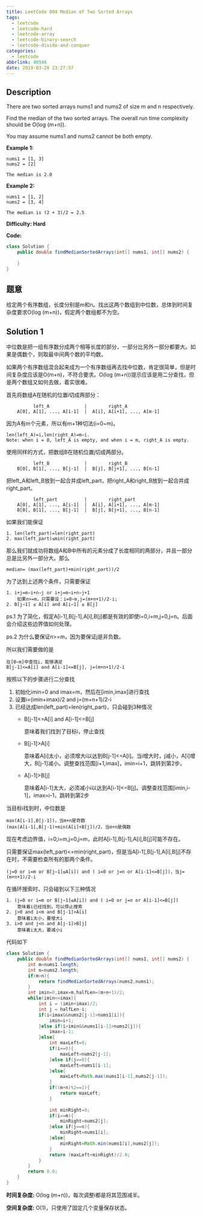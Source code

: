 ```yaml
---
title: LeetCode 004 Median of Two Sorted Arrays
tags:
  - leetcode
  - leetcode-hard
  - leetcode-array
  - leetcode-binary-search
  - leetcode-divide-and-conquer
categories:
  - leetcode
abbrlink: 40546
date: 2019-03-28 23:27:57
---
```


## Description

There are two sorted arrays nums1 and nums2 of size m and n respectively.

Find the median of the two sorted arrays. The overall run time complexity should be O(log (m+n)).

You may assume nums1 and nums2 cannot be both empty.

**Example 1:**

```
nums1 = [1, 3]
nums2 = [2]

The median is 2.0
```

**Example 2:**

```
nums1 = [1, 2]
nums2 = [3, 4]

The median is (2 + 3)/2 = 2.5
```

**Difficulty: Hard**

**Code:**

```java
class Solution {
    public double findMedianSortedArrays(int[] nums1, int[] nums2) {
        
    }
}
```

<!-- more -->

## 题意

给定两个有序数组，长度分别是m和n。找出这两个数组到中位数，总体到时间复杂度要求O(log (m+n))，假定两个数组都不为空。

## Solution 1

中位数是把一组有序数分成两个相等长度的部分，一部分比另外一部分都要大。如果是偶数个，则取最中间两个数的平均数。

如果两个有序数组混合起来成为一个有序数组再去找中位数，肯定很简单，但是时间复杂度应该是O(m+n)，不符合要求。O(log (m+n))提示应该是用二分查找，但是两个数组又如何去做，着实很难。

首先将数组A在随机的位置i切成两部分：

```
          left_A             |        right_A
    A[0], A[1], ..., A[i-1]  |  A[i], A[i+1], ..., A[m-1]
```

因为A有m个元素，所以有m+1种切法(i=0~m)。

```
len(left_A)=i,len(right_A)=m−i.
Note: when i = 0, left_A is empty, and when i = m, right_A is empty.
```

使用同样的方式，把数组B在随机位置j切成两部分。

```
          left_B             |        right_B
    B[0], B[1], ..., B[j-1]  |  B[j], B[j+1], ..., B[n-1]
```

把left_A和left_B放到一起合并成left_part，把right_A和right_B放到一起合并成right_part。

```
          left_part          |        right_part
    A[0], A[1], ..., A[i-1]  |  A[i], A[i+1], ..., A[m-1]
    B[0], B[1], ..., B[j-1]  |  B[j], B[j+1], ..., B[n-1]
```

如果我们能保证

```
1. len(left_part)=len(right_part)
2. max(left_part)≤min(right_part)
```

那么我们就成功将数组A和B中所有的元素分成了长度相同的两部分，并且一部分总是比另外一部分大。那么

```
median= (max(left_part)+min(right_part))/2
```

为了达到上述两个条件，只需要保证

```
1. i+j=m−i+n−j or i+j=m−i+n−j+1
    如果n>=m，只需要设：i=0~m,j=(m+n+1)/2-i;
2. B[j−1] ≤ A[i] and A[i−1] ≤ B[j]
```

ps.1 为了简化，假定A[i-1],B[j-1],A[i],B[j]都是有效的即使i=0,i=m,j=0,j=n。后面会介绍这些边界值如何处理。

ps.2 为什么要保证n>=m，因为要保证j是非负数。

所以我们需要做的是

```
在[0~m]中查找i，能够满足
B[j-1]<=A[i] and A[i-1]<=B[j], j=(m+n+1)/2-i
```

按照以下的步骤进行二分查找
1. 初始化imin=0 and imax=m，然后在[imin,imax]进行查找
2. 设置i=(imin+imax)/2 and j=(m+n+1)/2-i
3. 已经达成len(left_part)=len(right_part)，只会碰到3种情况
    * B[j-1]<=A[i] and A[i-1]<=B[j]
    
        意味着我们找到了目标i，停止查找
        
    * B[j-1]>A[i]
    
        意味着A[i]太小，必须增大i以达到B[j-1]<=A[i]。当i增大时，j减小，A[i]增大，B[j-1]减小。调整查找范围[i+1,imax]，imin=i+1，跳转到第2步。
        
    * A[i-1]>B[j]
    
        意味着A[i-1]太大，必须减小i以达到A[i-1]<=B[j]。调整查找范围[imin,i-1]，imax=i-1，跳转到第2步

当目标i找到时，中位数是

```
max(A[i-1],B[j-1])，当m+n是奇数
(max(A[i-1],B[j-1)+min(A[i]+B[j])/2，当m+n是偶数
```

现在考虑边界值，i=0,i=m,j=0,j=m，此时A[i-1],B[j-1],A[i],B[j]可能不存在。

只需要保证max(left_part)<=min(right_part)，但是当A[i-1],B[j-1],A[i],B[j]不存在时，不需要检查所有的那两个条件。

```
(j=0 or i=m or B[j−1]≤A[i]) and ( i=0 or j=n or A[i-1]<=B[j])，当j=(m+n+1)/2-i
```

在循环搜索时，只会碰到以下三种情况

```
1. (j=0 or i=m or B[j−1]≤A[i]) and ( i=0 or j=n or A[i-1]<=B[j])
    意味着i已经找到，可以停止搜索
2. j>0 and i<m and B[j-1]>A[i]
    意味着i太小，要增大i
3. i>0 and j<n and A[j-1]>B[j]
    意味着i太大，要减小i
```

代码如下

```java
class Solution {
    public double findMedianSortedArrays(int[] nums1, int[] nums2) {
        int m=nums1.length;
        int n=nums2.length;
        if(m>n){
            return findMedianSortedArrays(nums2,nums1);
        }
        int imin=0,imax=m,halfLen=(m+n+1)/2;
        while(imin<=imax){
            int i = (imin+imax)/2;
            int j = halfLen-i;
            if(i<imax&&nums2[j-1]>nums1[i]){
                imin=i+1;
            }else if(i>imin&&nums1[i-1]>nums2[j]){
                imax=i-1;
            }else{
                int maxLeft=0;
                if(i==0){
                    maxLeft=nums2[j-1];
                }else if(j==0){
                    maxLeft=nums1[i-1];
                }else{
                    maxLeft=Math.max(nums1[i-1],nums2[j-1]);
                }
                if((m+n)%2==1){
                    return maxLeft;
                }
                
                int minRight=0;
                if(i==m){
                    minRight=nums2[j];
                }else if(j==n){
                    minRight=nums1[i];
                }else{
                    minRight=Math.min(nums1[i],nums2[j]);
                }
                return (maxLeft+minRight)/2.0;
            }
        }
        return 0.0;
    }
}
```

**时间复杂度:** O(log (m+n))，每次调整i都是将其范围减半。

**空间复杂度:** O(1)，只使用了固定几个变量保存状态。
